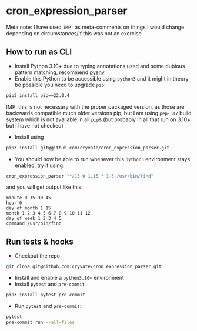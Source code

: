 cron_expression_parser
=====================

Meta note: I have used `IMP:` as meta-comments on things I would change depending on circumstances/if this was not an
exercise.

How to run as CLI
-----------------
- Install Python 3.10+ due to typing annotations used and some dubious pattern matching, 
  recommend [pyenv](https://github.com/pyenv/pyenv)
- Enable this Python to be accessible using `python3` and it might in theory be possible you need to upgrade `pip`:
```bash
pip3 install pip==22.0.4
```
IMP: this is not necessary with the proper packaged version, as those are backwards compatible much older versions
pip, but I am using `pep-517` build system which is not available in all `pip`s (but probably in all that run on 3.10+
but I have not checked)
- Install using
```bash
pip3 install git@github.com:cryvate/cron_expression_parser.git
```
- You should now be able to run whenever this `python3` environment stays enabled, try it using:
```bash
cron_expression_parser "*/15 0 1,15 * 1-5 /usr/bin/find"
```
and you will get output like this:
```
minute 0 15 30 45
hour 0
day of month 1 15
month 1 2 3 4 5 6 7 8 9 10 11 12
day of week 1 2 3 4 5
command /usr/bin/find
```

Run tests & hooks
---------
- Checkout the repo
```bash
git clone git@github.com:cryvate/cron_expression_parser.git
```
- Install and enable a `python3.10+` environment
- Install `pytest` and `pre-commit`
```bash
pip3 install pytest pre-commit
```
- Run `pytest` and `pre-commit`:
```bash
pytest
pre-commit run --all-files
```

